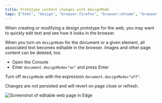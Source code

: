 ```yaml
---
title: Prototype content changes with designMode
tags: ["html", "design", "browser:firefox", "browser:chrome", "browser:edge", "browser:safari"]
---
```


When creating or modifying a design prototype for the web, you may want to quickly edit text and see how it looks in the browser.

When you turn on `designMode` for the document or a given element, all associated text becomes editable in the browser. Images and other page content can be deleted, too.

* Open the Console
* Enter `document.designMode="on"` and press Enter

Turn off `designMode` with the expression `document.designMode="off"`. 

Changes are not persisted and will revert on page close or refresh.

![Screenshot of editable web page in Edge](/assets/img/design-mode.png)
